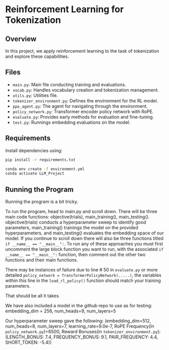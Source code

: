 # Reinforcement Learning for Tokenization

## Overview
In this project, we apply reinforcement learning to the task of tokenization and explore these capabilities.

## Files
- `main.py`: Main file conducting training and evaluations.
- `vocab.py`: Handles vocabulary creation and tokenization management.
- `utils.py`: Utilities file.
- `tokenizer_environment.py`: Defines the environment for the RL model.
- `ppo_agent.py`: The agent for navigating through the environment.
- `policy_network.py`: Transformer encoder policy network with RoPE.
- `evaluate.py`: Provides early methods for evaluation and fine-tuning.
- `test.py`: Runnings embedding evaluations on the model.

## Requirements
Install dependencies using:
```bash
pip install -r requirements.txt
```

```bash
conda env create -f environment.yml
conda activate LLM_Project
```

## Running the Program
Running the program is a bit tricky.

To run the program, head to main.py and scroll down. There will be three main code functions: objective(trials), main_training(), main_testing(). 
objective(trials) conducts a hyperparameter sweep to identify good parameters, main_training() trainings the model on the provided hyperparameters, and main_testing() evaluates the embedding space of our model.
If you continue to scroll down there will also be three functions titled `if __name__ == "__main__":`.
To run any of these approaches you must first uncomment the large block function you want to run, with the associated `if __name__ == "__main__":` function, then comment out the other two functions and their main functions.

There may be instances of failure due to line # 50 in `evaluate.py` or more detailed `policy_network = TransformerPolicyNetwork(.....)`, the variables within this line in the `load_rl_policy()` function should match your training parameters.

That should be all it takes. 

We have also included a model in the github repo to use as for testing: embedding_dim = 256, num_heads=9, num_layers=5

Our hyperparameter sweep gave the following: (embedding_dim=512, num_heads=8, num_layers=7, learning_rate=9.0e-7, RoPE Frequency(In `policy_network.py`)=6500, Reward Bonuses(in `tokenizer_environment.py`):(LENGTH_BONUS: 7.4, FREQUENCY_BONUS: 9.1, PAIR_FREQUENCY: 4.4, SHORT_TOKEN: -5.4))